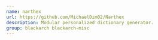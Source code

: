```yaml
---
name: narthex
url: https://github.com/MichaelDim02/Narthex
description: Modular personalized dictionary generator.
group: blackarch blackarch-misc
---
```

